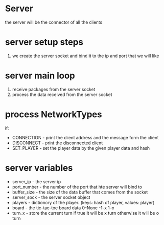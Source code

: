 # Server

the server will be the connector of all the clients

# server setup steps

1. we create the server socket and bind it to the ip and port that we will like

# server main loop

1. receive packages from the server socket
2. process the data received from the server socket

# process NetworkTypes 
if:
* CONNECTION - print the client address and the message form the client 
* DISCONNECT - print the disconnected client
* SET_PLAYER - set the player data by the given player data and hash

# server variables
* server_ip - the server ip
* port_number - the number of the port that hte server will bind to
* buffer_size - the size of the data buffer that comes from the socket
* server_sock - the server socket object
* players - dictionory of the player. (keys: hash of player, values: player)
* board - the tic-tac-toe board data 0-None -1-x 1-o
* turn_x - store the current turn if true it will be x turn otherwise it will be o turn